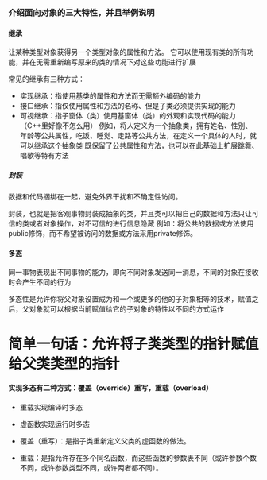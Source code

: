 ### 介绍面向对象的三大特性，并且举例说明

#### 继承
让某种类型对象获得另一个类型对象的属性和方法。
它可以使用现有类的所有功能，并在无需重新编写原来的类的情况下对这些功能进行扩展

常见的继承有三种方式：

* 实现继承：指使用基类的属性和方法而无需额外编码的能力
* 接口继承：指仅使用属性和方法的名称、但是子类必须提供实现的能力
* 可视继承：指子窗体（类）使用基窗体（类）的外观和实现代码的能力（C++里好像不怎么用）
例如，将人定义为一个抽象类，拥有姓名、性别、年龄等公共属性，吃饭、睡觉、走路等公共方法，在定义一个具体的人时，就可以继承这个抽象类
既保留了公共属性和方法，也可以在此基础上扩展跳舞、唱歌等特有方法

##### 封装

数据和代码捆绑在一起，避免外界干扰和不确定性访问。

封装，也就是把客观事物封装成抽象的类，并且类可以把自己的数据和方法只让可信的类或者对象操作，对不可信的进行信息隐藏
例如：将公共的数据或方法使用public修饰，而不希望被访问的数据或方法采用private修饰。

#### 多态
同一事物表现出不同事物的能力，即向不同对象发送同一消息，不同的对象在接收时会产生不同的行为

多态性是允许你将父对象设置成为和一个或更多的他的子对象相等的技术，赋值之后，父对象就可以根据当前赋值给它的子对象的特性以不同的方式运作
# 简单一句话：允许将子类类型的指针赋值给父类类型的指针

#### 实现多态有二种方式：覆盖（override）重写，重载（overload）
* 重载实现编译时多态
* 虚函数实现运行时多态


* 覆盖（重写）：是指子类重新定义父类的虚函数的做法。
* 重载：是指允许存在多个同名函数，而这些函数的参数表不同（或许参数个数不同，或许参数类型不同，或许两者都不同）。


